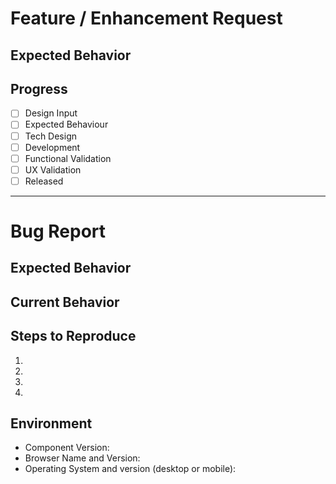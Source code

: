 <!--- Please fill out the appropriate template below as best you can. -->
<!-------------------------------------------------------->

<!--- New Component / Enhancement Request Template -->

# Feature / Enhancement Request
<!--- Describe the feature / enhancement as best you can. We love screenshots! -->

## Expected Behavior
<!--- Tell us how it should work -->

## Progress
- [ ] Design Input
- [ ] Expected Behaviour
- [ ] Tech Design
- [ ] Development
- [ ] Functional Validation
- [ ] UX Validation
- [ ] Released

------------------------------------------------------------

<!--- New Component / Enhancement Request Template -->

# Bug Report
<!--- Describe the issue as best you can. We love screenshots! -->

## Expected Behavior
<!--- Tell us what should happen -->

## Current Behavior
<!--- Tell us what happens instead of the expected behavior -->

## Steps to Reproduce
<!--- Provide a link to a live example, or an unambiguous set of steps to -->
<!--- reproduce this bug. Include code to reproduce, if relevant -->
1. 
2.
3.
4.

## Environment
<!--- Include as many relevant details about the environment you experienced the bug in -->
* Component Version:
* Browser Name and Version:
* Operating System and version (desktop or mobile):
